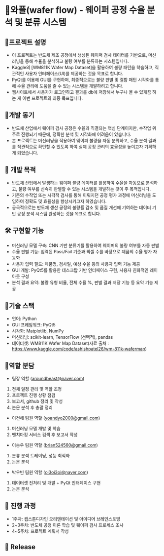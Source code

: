 # 🧇와플(wafer flow) - 웨이퍼 공정 수율 분석 및 분류 시스템

## 📌프로젝트 설명
- 이 프로젝트는 반도체 제조 공정에서 생성된 웨이퍼 검사 데이터를 기반으로, 머신러닝을 통해 수율을 분석하고 불량 여부를 분류하는 시스템입니다. 
- Kaggle의 [WM811K Wafer Map Dataset]을 활용하여 불량 패턴을 학습하고, 직관적인 사용자 인터페이스(UI)를 제공하는 것을 목표로 합니다.
- PyQt를 이용해 GUI를 구현하며, 최종적으로는 불량 판별 및 결함 패턴 시각화를 통해 수율 관리에 도움을 줄 수 있는 시스템을 개발하려고 합니다.
- 웹사이트에서 사용자가 로그인하고 결과를 db에 저장해서 누구나 볼 수 있게끔 하는 게 이번 프로젝트의 최종 목표입니다.

## 🚀개발 동기
- 반도체 산업에서 웨이퍼 검사 공정은 수율과 직결되는 핵심 단계이지만, 수작업 위주로 진행되기 때문에, 정확한 분석 및 시각화에 어려움이 있습니다.
- 본 프로젝트는 머신러닝을 적용하여 웨이퍼 불량을 자동 분류하고, 수율 분석 결과를 직관적으로 확인할 수 있도록 하여 실제 공정 관리의 효율성을 높이고자 기획하게 되었습니다.

## 🎯 개발 목적
- 반도체 산업에서 발생하는 웨이퍼 불량 데이터를 활용하여 수율을 자동으로 분석하고, 불량 여부를 신속히 판별할 수 있는 시스템을 개발하는 것이 주 목적입니다.
- 기존의 수작업 또는 시각적 검사를 통해 이뤄지던 공정 평가 과정에 머신러닝을 도입하여 정확도 및 효율성을 향상시키고자 하였습니다.
- 궁극적으로는 반도체 생산 공정의 불량률 감소 및 품질 개선에 기여하는 데이터 기반 공정 분석 시스템 완성하는 것을 목표로 합니다.

## 🛠️ 구현할 기능
- 머신러닝 모델 구축: CNN 기반 분류기를 활용하여 웨이퍼의 불량 여부를 자동 판별
- 수율 판별 기능: 입력된 Pass/Fail 기준과 픽셀 수를 바탕으로 제품의 수율 평가 자동화
- 사용자 입력 필드: 제품명, 검사일, 예상 수율 등의 사용자 입력 기능 제공
- GUI 개발: PyQt5를 활용한 데스크탑 기반 인터페이스 구현, 사용자 친화적인 레이아웃 구성
- 분석 결과 요약: 불량 유형 비율, 전체 수율 %, 판별 결과 저장 기능 등 요약 기능 제공

## 🧩기술 스택
- 언어: Python
- GUI 프레임워크: PyQt5
- 시각화: Matplotlib, NumPy
- 머신러닝: scikit-learn, TensorFlow (선택적), pandas
- 데이터셋: WM811K Wafer Map Dataset(자료 출처 : https://www.kaggle.com/code/ashishpatel26/wm-811k-wafermap)

## 👤역할 분담
- 팀장 역할 (aroundbeast@naver.com)
1) 전체 일정 관리 및 역할 조정
2) 프로젝트 진행 상황 점검
3) 보고서, github 정리 및 작성
4) 논문 분석 후 총괄 정리

- 이건해 팀원 역할 (yoandyo2000@gmail.com)
1)  머신러닝 모델 개발 및 학습
2) 벤치마킹 서비스 검색 후 보고서 작성

- 이승우 팀원 역할 (brian524560@gmail.com)
1) 분류 분석 트레이닝, 성능 최적화
2) 논문 분석

- 박우빈 팀원 역할 (oi3oi3oi@naver.com)
1) 데이터셋 전처리 및 개발 + PyQt 인터페이스 구현
2) 논문 분석

## 📆 진행 과정
- 1주차: 캡스톤디자인 오리엔테이션 및 아이디어 브레인스토밍
- 2~3주차: 반도체 공정 이론 학습 및 웨이퍼 검사 프로세스 조사
- 4~5주차: 프로젝트 계획서 작성



## 🔖 Release
